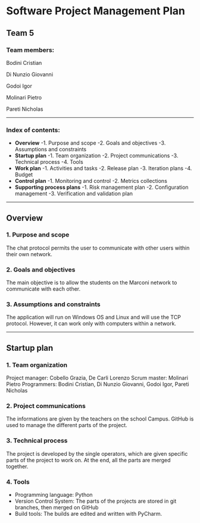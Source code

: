 # Software Project Management Plan
## Team 5
### Team members:
Bodini Cristian

Di Nunzio Giovanni

Godoi Igor

Molinari Pietro

Pareti Nicholas

---

### Index of contents:
- **Overview**
-1. Purpose and scope
-2. Goals and objectives
-3. Assumptions and constraints
- **Startup plan**
-1. Team organization
-2. Project communications
-3. Technical process
-4. Tools
- **Work plan**
-1. Activities and tasks
-2. Release plan
-3. Iteration plans
-4. Budget
- **Control plan**
-1. Monitoring and control
-2. Metrics collections
- **Supporting process plans**
-1. Risk management plan
-2. Configuration management
-3. Verification and validation plan

---
## Overview
### 1. Purpose and scope
The chat protocol permits the user to communicate with other users within their own network.
### 2. Goals and objectives
The main objective is to allow the students on the Marconi network to communicate with each other.
### 3. Assumptions and constraints
The application will run on Windows OS and Linux and will use the TCP protocol. However, it can work only with computers within a network.

---
## Startup plan
### 1. Team organization
Project manager: Cobello Grazia, De Carli Lorenzo
Scrum master: Molinari Pietro
Programmers: Bodini Cristian, Di Nunzio Giovanni, Godoi Igor, Pareti Nicholas
### 2. Project communications
The informations are given by the teachers on the school Campus. GitHub is used to manage the different parts of the project.
### 3. Technical process
The project is developed by the single operators, which are given specific parts of the project to work on. At the end, all the parts are merged together.
### 4. Tools
- Programming language: Python
- Version Control System: The parts of the projects are stored in git branches, then merged on GitHub
- Build tools: The builds are edited and written with PyCharm.
